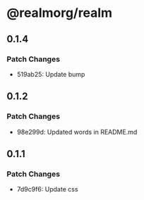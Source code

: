 # @realmorg/realm

## 0.1.4

### Patch Changes

- 519ab25: Update bump

## 0.1.2

### Patch Changes

- 98e299d: Updated words in README.md

## 0.1.1

### Patch Changes

- 7d9c9f6: Update css
